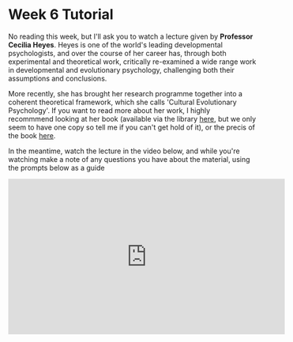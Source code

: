 # Week 6 Tutorial

No reading this week, but I'll ask you to watch a lecture given by **Professor Cecilia Heyes**. Heyes is one of the world's leading developmental psychologists, and over the course of her career has, through both experimental and theoretical work, critically re-examined a wide range work in developmental and evolutionary psychology, challenging both their assumptions and conclusions.

More recently, she has brought her research programme together into a coherent theoretical framework, which she calls 'Cultural Evolutionary Psychology'. If you want to read more about her work, I highly recommmend looking at her book (available via the library [here](https://discovered.ed.ac.uk/permalink/44UOE_INST/7g3mt6/alma9924120796002466), but we only seem to have one copy so tell me if you can't get hold of it), or the precis of the book [here](./Heyes_2019_Précis.pdf).

In the meantime, watch the lecture in the video below, and while you're watching make a note of any questions you have about the material, using the prompts below as a guide

<iframe width="560" height="315"
src="https://www.youtube.com/embed/Yz-y6LZU3C8"
frameborder="0"
allow="accelerometer; autoplay; encrypted-media; gyroscope; picture-in-picture"
allowfullscreen></iframe>

